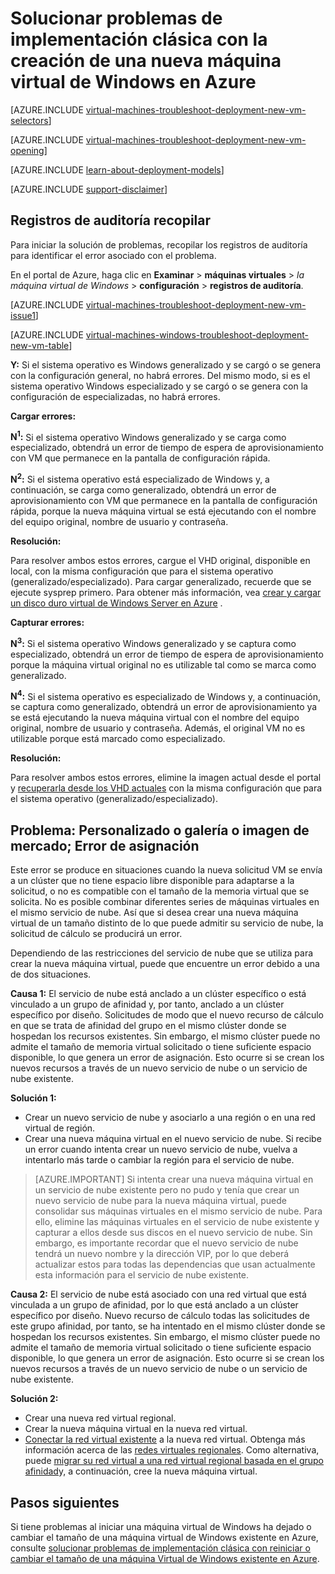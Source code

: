 <properties
   pageTitle="Solucionar problemas de máquina virtual de Windows clásico implementación | Microsoft Azure"
   description="Solucionar problemas de implementación clásica cuando se crea una nueva máquina virtual de Windows en Azure"
   services="virtual-machines-windows"
   documentationCenter=""
   authors="JiangChen79"
   manager="felixwu"
   editor=""
   tags="top-support-issue"/>

<tags
  ms.service="virtual-machines-windows"
  ms.workload="na"
  ms.tgt_pltfrm="vm-windows"
  ms.devlang="na"
  ms.topic="article"
  ms.date="09/06/2016"
  ms.author="cjiang"/>

# <a name="troubleshoot-classic-deployment-issues-with-creating-a-new-windows-virtual-machine-in-azure"></a>Solucionar problemas de implementación clásica con la creación de una nueva máquina virtual de Windows en Azure

[AZURE.INCLUDE [virtual-machines-troubleshoot-deployment-new-vm-selectors](../../includes/virtual-machines-windows-troubleshoot-deployment-new-vm-selectors-include.md)]

[AZURE.INCLUDE [virtual-machines-troubleshoot-deployment-new-vm-opening](../../includes/virtual-machines-troubleshoot-deployment-new-vm-opening-include.md)]

[AZURE.INCLUDE [learn-about-deployment-models](../../includes/learn-about-deployment-models-classic-include.md)]

[AZURE.INCLUDE [support-disclaimer](../../includes/support-disclaimer.md)]

## <a name="collect-audit-logs"></a>Registros de auditoría recopilar

Para iniciar la solución de problemas, recopilar los registros de auditoría para identificar el error asociado con el problema.

En el portal de Azure, haga clic en **Examinar** > **máquinas virtuales** > *la máquina virtual de Windows* > **configuración** > **registros de auditoría**.

[AZURE.INCLUDE [virtual-machines-troubleshoot-deployment-new-vm-issue1](../../includes/virtual-machines-troubleshoot-deployment-new-vm-issue1-include.md)]

[AZURE.INCLUDE [virtual-machines-windows-troubleshoot-deployment-new-vm-table](../../includes/virtual-machines-windows-troubleshoot-deployment-new-vm-table.md)]

**Y:** Si el sistema operativo es Windows generalizado y se cargó o se genera con la configuración general, no habrá errores. Del mismo modo, si es el sistema operativo Windows especializado y se cargó o se genera con la configuración de especializadas, no habrá errores.

**Cargar errores:**

**N<sup>1</sup>:** Si el sistema operativo Windows generalizado y se carga como especializado, obtendrá un error de tiempo de espera de aprovisionamiento con VM que permanece en la pantalla de configuración rápida.

**N<sup>2</sup>:** Si el sistema operativo está especializado de Windows y, a continuación, se carga como generalizado, obtendrá un error de aprovisionamiento con VM que permanece en la pantalla de configuración rápida, porque la nueva máquina virtual se está ejecutando con el nombre del equipo original, nombre de usuario y contraseña.

**Resolución:**

Para resolver ambos estos errores, cargue el VHD original, disponible en local, con la misma configuración que para el sistema operativo (generalizado/especializado). Para cargar generalizado, recuerde que se ejecute sysprep primero. Para obtener más información, vea [crear y cargar un disco duro virtual de Windows Server en Azure](virtual-machines-windows-classic-createupload-vhd.md) .

**Capturar errores:**

**N<sup>3</sup>:** Si el sistema operativo Windows generalizado y se captura como especializado, obtendrá un error de tiempo de espera de aprovisionamiento porque la máquina virtual original no es utilizable tal como se marca como generalizado.

**N<sup>4</sup>:** Si el sistema operativo es especializado de Windows y, a continuación, se captura como generalizado, obtendrá un error de aprovisionamiento ya se está ejecutando la nueva máquina virtual con el nombre del equipo original, nombre de usuario y contraseña. Además, el original VM no es utilizable porque está marcado como especializado.

**Resolución:**

Para resolver ambos estos errores, elimine la imagen actual desde el portal y [recuperarla desde los VHD actuales](virtual-machines-windows-classic-capture-image.md) con la misma configuración que para el sistema operativo (generalizado/especializado).

## <a name="issue-custom-gallery-marketplace-image-allocation-failure"></a>Problema: Personalizado o galería o imagen de mercado; Error de asignación
Este error se produce en situaciones cuando la nueva solicitud VM se envía a un clúster que no tiene espacio libre disponible para adaptarse a la solicitud, o no es compatible con el tamaño de la memoria virtual que se solicita. No es posible combinar diferentes series de máquinas virtuales en el mismo servicio de nube. Así que si desea crear una nueva máquina virtual de un tamaño distinto de lo que puede admitir su servicio de nube, la solicitud de cálculo se producirá un error.

Dependiendo de las restricciones del servicio de nube que se utiliza para crear la nueva máquina virtual, puede que encuentre un error debido a una de dos situaciones.

**Causa 1:** El servicio de nube está anclado a un clúster específico o está vinculado a un grupo de afinidad y, por tanto, anclado a un clúster específico por diseño. Solicitudes de modo que el nuevo recurso de cálculo en que se trata de afinidad del grupo en el mismo clúster donde se hospedan los recursos existentes. Sin embargo, el mismo clúster puede no admite el tamaño de memoria virtual solicitado o tiene suficiente espacio disponible, lo que genera un error de asignación. Esto ocurre si se crean los nuevos recursos a través de un nuevo servicio de nube o un servicio de nube existente.

**Solución 1:**

- Crear un nuevo servicio de nube y asociarlo a una región o en una red virtual de región.
- Crear una nueva máquina virtual en el nuevo servicio de nube.
  Si recibe un error cuando intenta crear un nuevo servicio de nube, vuelva a intentarlo más tarde o cambiar la región para el servicio de nube.

> [AZURE.IMPORTANT] Si intenta crear una nueva máquina virtual en un servicio de nube existente pero no pudo y tenía que crear un nuevo servicio de nube para la nueva máquina virtual, puede consolidar sus máquinas virtuales en el mismo servicio de nube. Para ello, elimine las máquinas virtuales en el servicio de nube existente y capturar a ellos desde sus discos en el nuevo servicio de nube. Sin embargo, es importante recordar que el nuevo servicio de nube tendrá un nuevo nombre y la dirección VIP, por lo que deberá actualizar estos para todas las dependencias que usan actualmente esta información para el servicio de nube existente.

**Causa 2:** El servicio de nube está asociado con una red virtual que está vinculada a un grupo de afinidad, por lo que está anclado a un clúster específico por diseño. Nuevo recurso de cálculo todas las solicitudes de este grupo afinidad, por tanto, se ha intentado en el mismo clúster donde se hospedan los recursos existentes. Sin embargo, el mismo clúster puede no admite el tamaño de memoria virtual solicitado o tiene suficiente espacio disponible, lo que genera un error de asignación. Esto ocurre si se crean los nuevos recursos a través de un nuevo servicio de nube o un servicio de nube existente.

**Solución 2:**

- Crear una nueva red virtual regional.
- Crear la nueva máquina virtual en la nueva red virtual.
- [Conectar la red virtual existente](https://azure.microsoft.com/blog/vnet-to-vnet-connecting-virtual-networks-in-azure-across-different-regions/) a la nueva red virtual. Obtenga más información acerca de las [redes virtuales regionales](https://azure.microsoft.com/blog/2014/05/14/regional-virtual-networks/). Como alternativa, puede [migrar su red virtual a una red virtual regional basada en el grupo afinidad](https://azure.microsoft.com/blog/2014/11/26/migrating-existing-services-to-regional-scope/)y, a continuación, cree la nueva máquina virtual.

## <a name="next-steps"></a>Pasos siguientes
Si tiene problemas al iniciar una máquina virtual de Windows ha dejado o cambiar el tamaño de una máquina virtual de Windows existente en Azure, consulte [solucionar problemas de implementación clásica con reiniciar o cambiar el tamaño de una máquina Virtual de Windows existente en Azure](windows/classic/virtual-machines-windows-classic-restart-resize-error-troubleshooting.md).
